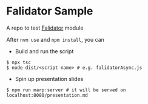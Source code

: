 # Falidator Sample

A repo to test [Falidator](https://github.com/djoepramono/falidator) module

After `nvm use` and `npm install`, you can 

- Build and run the script

```
$ npx tsc
$ node dist/<script name> # e.g. falidatorAsync.js
```

- Spin up presentation slides

```
$ npm run marp:server # it will be served on localhost:8080/presentation.md
```